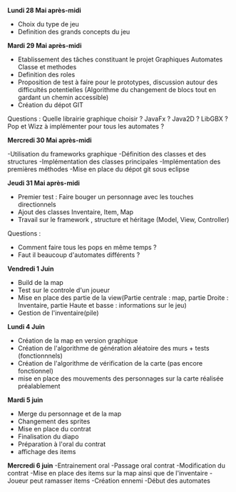 **Lundi 28 Mai après-midi**
- Choix du type de jeu
- Definition des grands concepts du jeu


**Mardi 29 Mai après-midi**

- Etablissement des tâches constituant le projet
	Graphiques
	Automates
	Classe et methodes
- Definition des roles
- Proposition de test à faire pour le prototypes, discussion autour des difficultés potentielles (Algorithme du changement de blocs tout en gardant un chemin accessible) 
- Création du dépot GIT


Questions : Quelle librairie graphique choisir ? JavaFx ? Java2D ? LibGBX ? 
	    Pop et Wizz à implémenter pour tous les automates ?


**Mercredi 30 Mai après-midi**

-Utilisation du frameworks graphique 
-Définition des classes et des structures
-Implémentation des classes principales
-Implémentation des premières méthodes
-Mise en place du dépot git sous eclipse

**Jeudi 31 Mai après-midi**
- Premier test : Faire bouger un personnage avec les touches directionnels
- Ajout des classes Inventaire, Item, Map
- Travail sur le framework , structure et héritage (Model, View, Controller)

Questions : 
- Comment faire tous les pops en même temps ? 
- Faut il beaucoup d'automates différents ? 

**Vendredi 1 Juin**
- Build de la map
- Test sur le controle d'un joueur
- Mise en place des partie de la view(Partie centrale : map, partie Droite : Inventaire, partie Haute et basse : informations sur le jeu)
- Gestion de l'inventaire(pile)

**Lundi 4 Juin**
- Création de la map en version graphique
- Création de l'algorithme de génération aléatoire des murs + tests (fonctionnnels)
- Création de l'algorithme de vérification de la carte (pas encore fonctionnel)
- mise en place des mouvements des personnages sur la carte réalisée préalablement

**Mardi 5 juin**
- Merge du personnage et de la map 
- Changement des sprites 
- Mise en place du contrat 
- Finalisation du diapo
- Préparation à l'oral du contrat
- affichage des items 

**Mercredi 6 juin** 
-Entrainement oral 
-Passage oral contrat 
-Modification du contrat 
-Mise en place des items sur la map ainsi que de l'inventaire
-Joueur peut ramasser items 
-Création ennemi 
-Début des automates

